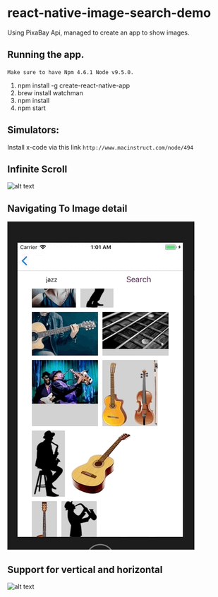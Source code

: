 # react-native-image-search-demo
Using PixaBay Api, managed to create an app to show images. 

## Running the app. 

`Make sure to have Npm 4.6.1 Node v9.5.0. `
1. npm install -g create-react-native-app
2. brew install watchman
2. npm install
3. npm start

## Simulators:
Install x-code via this link 
`http://www.macinstruct.com/node/494`



## Infinite Scroll
![alt text](https://github.com/abbad/react-native-image-search-demo/blob/master/readme_assets/home_page%2Binfinite-scroll.gif "Infinite Scroll Demo")

## Navigating To Image detail 
![alt text](https://github.com/abbad/react-native-image-search-demo/blob/master/readme_assets/images-to-image-details.gif "Navigating To Image detail")

## Support for vertical and horizontal 
![alt text](https://github.com/abbad/react-native-image-search-demo/blob/master/readme_assets/vertical-horizontal.gif "Support for vertical and horizontal")

